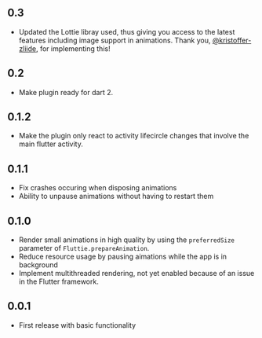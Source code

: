 ## 0.3
 * Updated the Lottie libray used, thus giving you access to the latest
   features including image support in animations. Thank you, [@kristoffer-zliide](https://github.com/kristoffer-zliide), for implementing this!

## 0.2
 * Make plugin ready for dart 2.

## 0.1.2
 * Make the plugin only react to activity lifecircle changes that involve the
   main flutter activity.

## 0.1.1
 * Fix crashes occuring when disposing animations
 * Ability to unpause animations without having to restart them

## 0.1.0
 * Render small animations in high quality by using the `preferredSize`
   parameter of `Fluttie.prepareAnimation`.
 * Reduce resource usage by pausing aimations while the app is in background
 * Implement multithreaded rendering, not yet enabled because of an issue in the
   Flutter framework.

## 0.0.1
* First release with basic functionality
